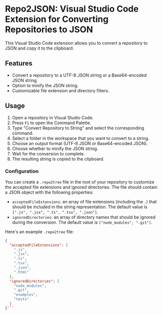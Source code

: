 # Repo2JSON: Visual Studio Code Extension for Converting Repositories to JSON

This Visual Studio Code extension allows you to convert a repository to JSON and copy it to the clipboard.

## Features

- Convert a repository to a UTF-8 JSON string or a Base64-encoded JSON string.
- Option to minify the JSON string.
- Customizable file extension and directory filters.

## Usage

1. Open a repository in Visual Studio Code.
2. Press `F1` to open the Command Palette.
3. Type "Convert Repository to String" and select the corresponding command.
4. Select a folder in the workspace that you want to convert to a string.
5. Choose an output format (UTF-8 JSON or Base64-encoded JSON).
6. Choose whether to minify the JSON string.
7. Wait for the conversion to complete.
8. The resulting string is copied to the clipboard.

### Configuration

You can create a `.repo2tree` file in the root of your repository to customize the accepted file extensions and ignored directories. The file should contain a JSON object with the following properties:

- `acceptedFileExtensions`: an array of file extensions (including the `.`) that should be included in the string representation. The default value is `[".js", ".jsx", ".ts", ".tsx", ".json"]`.
- `ignoredDirectories`: an array of directory names that should be ignored during the conversion. The default value is `["node_modules", ".git"]`.

Here's an example `.repo2tree` file:

```json
{
  "acceptedFileExtensions": [
    ".js",
    ".jsx",
    ".ts",
    ".tsx",
    ".json",
    ".html"
  ],
  "ignoredDirectories": [
    "node_modules",
    ".git",
    "examples",
    "tests"
  ]
}```